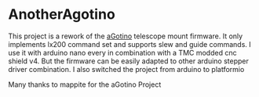 # AnotherAgotino

This project is a rework of the [aGotino](https://github.com/mappite/aGotino) telescope mount firmware.
It only implements lx200 command set and supports slew and guide commands.
I use it with arduino nano every in combination with a TMC modded cnc shield v4. But the firmware can be easily adapted to other arduino stepper driver combination.
I also switched the project from arduino to platformio


Many thanks to mappite for the aGotino Project
